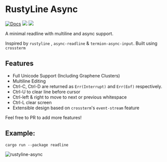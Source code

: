 # RustyLine Async
[![Docs](https://docs.rs/rustyline-async/badge.svg)](https://docs.rs/rustyline-async)
[![](https://img.shields.io/crates/v/rustyline-async.svg)](https://crates.io/crates/rustyline-async)
![](https://tokei.rs/b1/github/zyansheep/rustyline-async?category=code)

A minimal readline with multiline and async support.

Inspired by `rustyline` , `async-readline` & `termion-async-input`. Built using `crossterm`

## Features

 * Full Unicode Support (Including Graphene Clusters)
 * Multiline Editing
 * Ctrl-C, Ctrl-D are returned as `Err(Interrupt)` and `Err(Eof)` respectively.
 * Ctrl-U to clear line before cursor
 * Ctrl-left & right to move to next or previous whitespace
 * Ctrl-L clear screen
 * Extensible design based on `crossterm`'s `event-stream` feature

Feel free to PR to add more features!

## Example:
```
cargo run --package readline
```

![rustyline-async](https://i.imgur.com/Ei2bzgu.gif)
